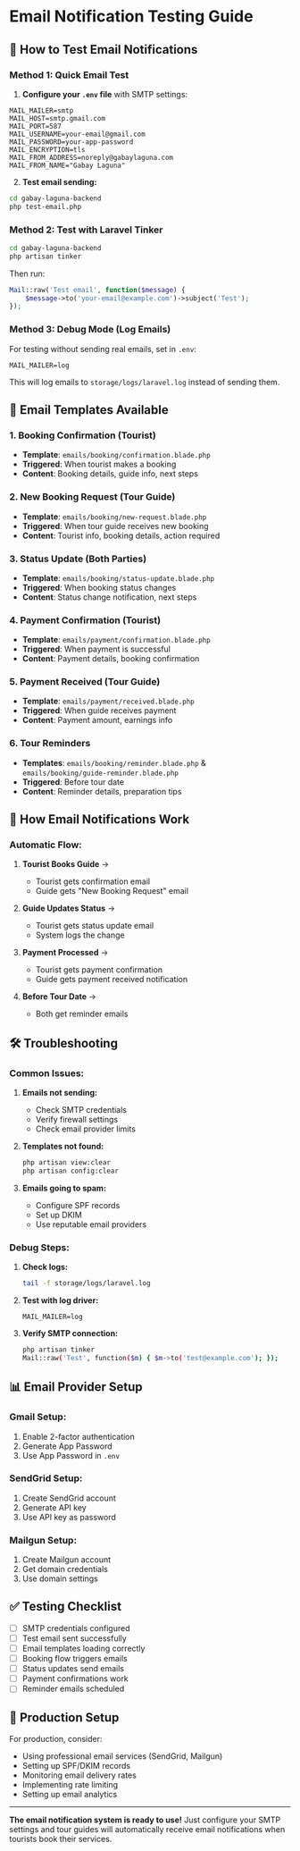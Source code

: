 # Email Notification Testing Guide

## 🧪 **How to Test Email Notifications**

### **Method 1: Quick Email Test**

1. **Configure your `.env` file** with SMTP settings:
```env
MAIL_MAILER=smtp
MAIL_HOST=smtp.gmail.com
MAIL_PORT=587
MAIL_USERNAME=your-email@gmail.com
MAIL_PASSWORD=your-app-password
MAIL_ENCRYPTION=tls
MAIL_FROM_ADDRESS=noreply@gabaylaguna.com
MAIL_FROM_NAME="Gabay Laguna"
```

2. **Test email sending:**
```bash
cd gabay-laguna-backend
php test-email.php
```

### **Method 2: Test with Laravel Tinker**

```bash
cd gabay-laguna-backend
php artisan tinker
```

Then run:
```php
Mail::raw('Test email', function($message) { 
    $message->to('your-email@example.com')->subject('Test'); 
});
```

### **Method 3: Debug Mode (Log Emails)**

For testing without sending real emails, set in `.env`:
```env
MAIL_MAILER=log
```

This will log emails to `storage/logs/laravel.log` instead of sending them.

## 📧 **Email Templates Available**

### **1. Booking Confirmation (Tourist)**
- **Template**: `emails/booking/confirmation.blade.php`
- **Triggered**: When tourist makes a booking
- **Content**: Booking details, guide info, next steps

### **2. New Booking Request (Tour Guide)**
- **Template**: `emails/booking/new-request.blade.php`
- **Triggered**: When tour guide receives new booking
- **Content**: Tourist info, booking details, action required

### **3. Status Update (Both Parties)**
- **Template**: `emails/booking/status-update.blade.php`
- **Triggered**: When booking status changes
- **Content**: Status change notification, next steps

### **4. Payment Confirmation (Tourist)**
- **Template**: `emails/payment/confirmation.blade.php`
- **Triggered**: When payment is successful
- **Content**: Payment details, booking confirmation

### **5. Payment Received (Tour Guide)**
- **Template**: `emails/payment/received.blade.php`
- **Triggered**: When guide receives payment
- **Content**: Payment amount, earnings info

### **6. Tour Reminders**
- **Templates**: `emails/booking/reminder.blade.php` & `emails/booking/guide-reminder.blade.php`
- **Triggered**: Before tour date
- **Content**: Reminder details, preparation tips

## 🔄 **How Email Notifications Work**

### **Automatic Flow:**

1. **Tourist Books Guide** → 
   - Tourist gets confirmation email
   - Guide gets "New Booking Request" email

2. **Guide Updates Status** → 
   - Tourist gets status update email
   - System logs the change

3. **Payment Processed** → 
   - Tourist gets payment confirmation
   - Guide gets payment received notification

4. **Before Tour Date** → 
   - Both get reminder emails

## 🛠️ **Troubleshooting**

### **Common Issues:**

1. **Emails not sending:**
   - Check SMTP credentials
   - Verify firewall settings
   - Check email provider limits

2. **Templates not found:**
   ```bash
   php artisan view:clear
   php artisan config:clear
   ```

3. **Emails going to spam:**
   - Configure SPF records
   - Set up DKIM
   - Use reputable email providers

### **Debug Steps:**

1. **Check logs:**
   ```bash
   tail -f storage/logs/laravel.log
   ```

2. **Test with log driver:**
   ```env
   MAIL_MAILER=log
   ```

3. **Verify SMTP connection:**
   ```bash
   php artisan tinker
   Mail::raw('Test', function($m) { $m->to('test@example.com'); });
   ```

## 📊 **Email Provider Setup**

### **Gmail Setup:**
1. Enable 2-factor authentication
2. Generate App Password
3. Use App Password in `.env`

### **SendGrid Setup:**
1. Create SendGrid account
2. Generate API key
3. Use API key as password

### **Mailgun Setup:**
1. Create Mailgun account
2. Get domain credentials
3. Use domain settings

## ✅ **Testing Checklist**

- [ ] SMTP credentials configured
- [ ] Test email sent successfully
- [ ] Email templates loading correctly
- [ ] Booking flow triggers emails
- [ ] Status updates send emails
- [ ] Payment confirmations work
- [ ] Reminder emails scheduled

## 🚀 **Production Setup**

For production, consider:
- Using professional email services (SendGrid, Mailgun)
- Setting up SPF/DKIM records
- Monitoring email delivery rates
- Implementing rate limiting
- Setting up email analytics

---

**The email notification system is ready to use!** Just configure your SMTP settings and tour guides will automatically receive email notifications when tourists book their services.
